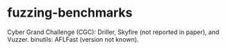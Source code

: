 # fuzzing-benchmarks
Cyber Grand Challenge (CGC): Driller, Skyfire (not reported in paper), and Vuzzer.
binutils: AFLFast (version not known).

